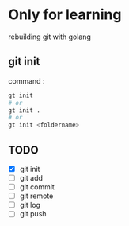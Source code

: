# Only for learning

rebuilding git with golang

## git init

command :
``` bash
gt init
# or
gt init .
# or
gt init <foldername>
```


## TODO
- [x] git init
- [ ] git add
- [ ] git commit
- [ ] git remote
- [ ] git log
- [ ] git push
